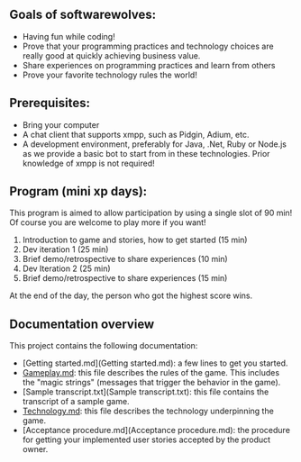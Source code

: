 ## Goals of softwarewolves:


- Having fun while coding! 
- Prove that your programming practices and technology choices are really good at quickly achieving business value.
- Share experiences on programming practices and learn from others
- Prove your favorite technology rules the world!

## Prerequisites:


- Bring your computer
- A chat client that supports xmpp, such as Pidgin, Adium, etc.
- A development environment, preferably for Java, .Net, Ruby or Node.js as we provide a basic bot to start from in these technologies.
Prior knowledge of xmpp is not required!

## Program (mini xp days):

This program is aimed to allow participation by using a single slot of 90 min! 
Of course you are welcome to play more if you want! 

1. Introduction to game and stories, how to get started (15 min)
2. Dev iteration 1 (25 min)
3. Brief demo/retrospective to share experiences (10 min)
4. Dev Iteration 2 (25 min)
5. Brief demo/retrospective to share experiences (15 min)

At the end of the day, the person who got the highest score wins.

## Documentation overview

This project contains the following documentation:

 * [Getting started.md](Getting started.md): a few lines to get you started.
 * [Gameplay.md](Gameplay.md): this file describes the rules of the game. This includes the "magic strings" (messages that trigger the behavior in the game).
 * [Sample transcript.txt](Sample transcript.txt): this file contains the transcript of a sample game.
 * [Technology.md](Technology.md): this file describes the technology underpinning the game.
 * [Acceptance procedure.md](Acceptance procedure.md): the procedure for getting your implemented user stories accepted by the product owner.
 
